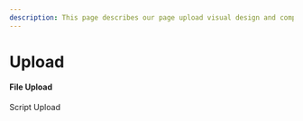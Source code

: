 ```yaml
---
description: This page describes our page upload visual design and component behavior
---
```


# Upload

#### File Upload

Script Upload



